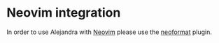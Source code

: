 # Neovim integration

In order to use Alejandra with
[Neovim](https://neovim.io/)
please use the
[neoformat](https://github.com/sbdchd/neoformat)
plugin.
